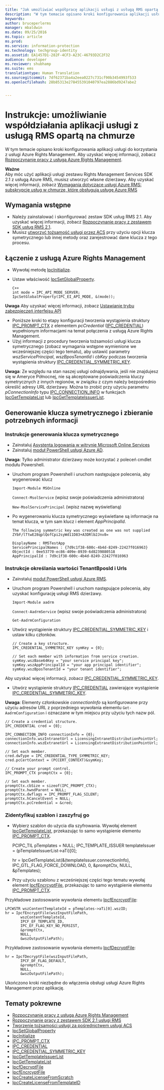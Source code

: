 ```yaml
---
title: "Jak umożliwiać współpracę aplikacji usługi z usługą RMS opartą na chmurze | Azure RMS"
description: "W tym temacie opisano kroki konfigurowania aplikacji usługi do korzystania z usługi Azure Rights Management."
keywords: 
author: bruceperlerms
manager: mbaldwin
ms.date: 09/25/2016
ms.topic: article
ms.prod: 
ms.service: information-protection
ms.technology: techgroup-identity
ms.assetid: EA1457D1-282F-4CF3-A23C-46793D2C2F32
audience: developer
ms.reviewer: shubhamp
ms.suite: ems
translationtype: Human Translation
ms.sourcegitcommit: 7df62371ba4a2eea0227c731cf90b3454993f533
ms.openlocfilehash: 28b85313e278455391040797ea2886bd9247abe2


---
```


# Instrukcje: umożliwianie współdziałania aplikacji usługi z usługą RMS opartą na chmurze

W tym temacie opisano kroki konfigurowania aplikacji usługi do korzystania z usługi Azure Rights Management. Aby uzyskać więcej informacji, zobacz [Rozpoczynanie pracy z usługą Azure Rights Management](https://technet.microsoft.com/library/jj585016.aspx).

**Ważne**  
Aby móc użyć aplikacji usługi zestawu Rights Management Services SDK 2.1 z usługą Azure RMS, musisz utworzyć własne dzierżawy. Aby uzyskać więcej informacji, zobacz [Wymagania dotyczące usługi Azure RMS: subskrypcje usług w chmurze, które obsługują usługę Azure RMS](../get-started/requirements-subscriptions.md)

## Wymagania wstępne

-   Należy zainstalować i skonfigurować zestaw SDK usług RMS 2.1. Aby uzyskać więcej informacji, zobacz [Rozpoczynanie pracy z zestawem SDK usług RMS 2.1](getting-started-with-ad-rms-2-0.md).
-   Musisz [utworzyć tożsamość usługi przez ACS](https://msdn.microsoft.com/en-us/library/gg185924.aspx) przy użyciu opcji klucza symetrycznego lub innej metody oraz zarejestrować dane klucza z tego procesu.

## Łączenie z usługą Azure Rights Management

-   Wywołaj metodę [IpcInitialize](https://msdn.microsoft.com/library/jj127295.aspx).
-   Ustaw właściwość [IpcSetGlobalProperty](https://msdn.microsoft.com/library/hh535270.aspx).

        C++
        int mode = IPC_API_MODE_SERVER;
        IpcSetGlobalProperty(IPC_EI_API_MODE, &(mode));


  **Uwaga** Aby uzyskać więcej informacji, zobacz [Ustawianie trybu zabezpieczeń interfejsu API](setting-the-api-security-mode-api-mode.md)

     
-   Poniższe kroki to etapy konfiguracji tworzenia wystąpienia struktury [IPC\_PROMPT\_CTX](https://msdn.microsoft.com/library/hh535278.aspx) z elementem *pcCredential* ([IPC\_CREDENTIAL](https://msdn.microsoft.com/library/hh535275.aspx)) wypełnionym informacjami na temat połączenia z usługą Azure Rights Management.
-   Użyj informacji z procedury tworzenia tożsamości usługi klucza symetrycznego (zobacz wymagania wstępne wymienione we wcześniejszej części tego tematu), aby ustawić parametry *wszServicePrincipal*, *wszBposTenantId* i *cbKey* podczas tworzenia wystąpienia struktury [IPC\_CREDENTIAL\_SYMMETRIC\_KEY](https://msdn.microsoft.com/library/dn133062.aspx).

**Uwaga**: Ze względu na stan naszej usługi odnajdywania, jeśli nie znajdujesz się w Ameryce Północnej, nie są akceptowane poświadczenia kluczy symetrycznych z innych regionów, w związku z czym należy bezpośrednio określić adresy URL dzierżawy. Można to zrobić przy użyciu parametru *pConnectionInfo* typu [IPC\_CONNECTION\_INFO](https://msdn.microsoft.com/library/hh535274.aspx) w funkcjach [IpcGetTemplateList](https://msdn.microsoft.com/library/hh535267.aspx) lub [IpcGetTemplateIssuerList](https://msdn.microsoft.com/library/hh535266.aspx).

## Generowanie klucza symetrycznego i zbieranie potrzebnych informacji

### Instrukcje generowania klucza symetrycznego

-   Zainstaluj [Asystenta logowania w witrynie Microsoft Online Services](http://go.microsoft.com/fwlink/p/?LinkID=286152)
-   Zainstaluj [moduł PowerShell usługi Azure AD](https://bposast.vo.msecnd.net/MSOPMW/8073.4/amd64/AdministrationConfig-en.msi).

**Uwaga**: Tylko administrator dzierżawy może korzystać z poleceń cmdlet modułu Powershell.

- Uruchom program Powershell i uruchom następujące polecenia, aby wygenerować klucz

    `Import-Module MSOnline`

    `Connect-MsolService` (wpisz swoje poświadczenia administratora)

    `New-MsolServicePrincipal` (wpisz nazwę wyświetlaną)

- Po wygenerowaniu klucza symetrycznego wyświetlane są informacje na temat klucza, w tym sam klucz i element *AppPrincipalId*.

      The following symmetric key was created as one was not supplied
      ZYbF/lTtwE28qplQofCpi2syWd11D83+A3DRlb2Jnv8=

      DisplayName : RMSTestApp
      ServicePrincipalNames : {7d9c1f38-600c-4b4d-8249-22427f016963}
      ObjectId : 0ee53770-ec86-409e-8939-6d8239880518
      AppPrincipalId : 7d9c1f38-600c-4b4d-8249-22427f016963


### Instrukcje określania wartości **TenantBposId** i **Urls**

-   Zainstaluj [moduł PowerShell usługi Azure RMS](https://technet.microsoft.com/en-us/library/jj585012.aspx).
-   Uruchom program Powershell i uruchom następujące polecenia, aby uzyskać konfigurację usługi RMS dzierżawy.

    `Import-Module aadrm`

    `Connect-AadrmService` (wpisz swoje poświadczenia administratora)

    `Get-AadrmConfiguration`


- Utwórz wystąpienie struktury [IPC\_CREDENTIAL\_SYMMETRIC\_KEY](https://msdn.microsoft.com/library/dn133062.aspx) i ustaw kilku członków.

      // Create a key structure.
      IPC_CREDENTIAL_SYMMETRIC_KEY symKey = {0};

      // Set each member with information from service creation.
      symKey.wszBase64Key = "your service principal key";
      symKey.wszAppPrincipalId = "your app principal identifier";
      symKey.wszBposTenantId = "your tenant identifier";


Aby uzyskać więcej informacji, zobacz [IPC\_CREDENTIAL\_SYMMETRIC\_KEY](https://msdn.microsoft.com/library/dn133062.aspx).

-   Utwórz wystąpienie struktury [IPC\_CREDENTIAL](https://msdn.microsoft.com/library/hh535275.aspx) zawierające wystąpienie [IPC\_CREDENTIAL\_SYMMETRIC\_KEY](https://msdn.microsoft.com/library/dn133062.aspx).

**Uwaga**: Elementy członkowskie *connectionInfo* są konfigurowane przy użyciu adresów URL z poprzedniego wywołania elementu `Get-AadrmConfiguration` i oznaczane w tym miejscu przy użyciu tych nazw pól.

    // Create a credential structure.
    IPC_CREDENTIAL cred = {0};

    IPC_CONNECTION_INFO connectionInfo = {0};
    connectionInfo.wszIntranetUrl = LicensingIntranetDistributionPointUrl;
    connectionInfo.wszExtranetUrl = LicensingExtranetDistributionPointUrl;

    // Set each member.
    cred.dwType = IPC_CREDENTIAL_TYPE_SYMMETRIC_KEY;
    cred.pcCertContext = (PCCERT_CONTEXT)&symKey;

    // Create your prompt control.
    IPC_PROMPT_CTX promptCtx = {0};

    // Set each member.
    promptCtx.cbSize = sizeof(IPC_PROMPT_CTX);
    promptCtx.hwndParent = NULL;
    promptCtx.dwflags = IPC_PROMPT_FLAG_SILENT;
    promptCtx.hCancelEvent = NULL;
    promptCtx.pcCredential = &cred;

### Zidentyfikuj szablon i zaszyfruj go

-   Wybierz szablon do użycia dla szyfrowania.
    Wywołaj element [IpcGetTemplateList](https://msdn.microsoft.com/library/hh535267.aspx), przekazując to samo wystąpienie elementu [IPC\_PROMPT\_CTX](https://msdn.microsoft.com/library/hh535278.aspx).


    PCIPC_TIL pTemplates = NULL; IPC_TEMPLATE_ISSUER templateIssuer = (pTemplateIssuerList->aTi)[0];

    hr = IpcGetTemplateList(&(templateIssuer.connectionInfo),        IPC_GTL_FLAG_FORCE_DOWNLOAD,        0,        &promptCtx,        NULL,        &pTemplates);


-   Przy użyciu szablonu z wcześniejszej części tego tematu wywołaj element [IpcfEncrcyptFile](https://msdn.microsoft.com/library/dn133059.aspx), przekazując to samo wystąpienie elementu [IPC\_PROMPT\_CTX](https://msdn.microsoft.com/library/hh535278.aspx).

Przykładowe zastosowanie wywołania elementu [IpcfEncrcyptFile](https://msdn.microsoft.com/library/dn133059.aspx):

    LPCWSTR wszContentTemplateId = pTemplates->aTi[0].wszID;
    hr = IpcfEncryptFile(wszInputFilePath,
           wszContentTemplateId,
           IPCF_EF_TEMPLATE_ID,
           IPC_EF_FLAG_KEY_NO_PERSIST,
           &promptCtx,
           NULL,
           &wszOutputFilePath);

Przykładowe zastosowanie wywołania elementu [IpcfDecryptFile](https://msdn.microsoft.com/library/dn133058.aspx):

    hr = IpcfDecryptFile(wszInputFilePath,
           IPCF_DF_FLAG_DEFAULT,
           &promptCtx,
           NULL,
           &wszOutputFilePath);

Ukończono kroki niezbędne do włączenia obsługi usługi Azure Rights Management przez aplikację.

## Tematy pokrewne

* [Rozpoczynanie pracy z usługą Azure Rights Management](https://technet.microsoft.com/en-us/library/jj585016.aspx)
* [Rozpoczynanie pracy z zestawem SDK 2.1 usługi RMS](getting-started-with-ad-rms-2-0.md)
* [Tworzenie tożsamości usługi za pośrednictwem usługi ACS](https://msdn.microsoft.com/en-us/library/gg185924.aspx)
* [IpcSetGlobalProperty](https://msdn.microsoft.com/library/hh535270.aspx)
* [IpcInitialize](https://msdn.microsoft.com/library/jj127295.aspx)
* [IPC\_PROMPT\_CTX](https://msdn.microsoft.com/library/hh535278.aspx)
* [IPC\_CREDENTIAL](https://msdn.microsoft.com/library/hh535275.aspx)
* [IPC\_CREDENTIAL\_SYMMETRIC\_KEY](https://msdn.microsoft.com/library/dn133062.aspx)
* [IpcGetTemplateIssuerList](https://msdn.microsoft.com/library/hh535266.aspx)
* [IpcGetTemplateList](https://msdn.microsoft.com/library/hh535267.aspx)
* [IpcfDecryptFile](https://msdn.microsoft.com/library/dn133058.aspx)
* [IpcfEncrcyptFile](https://msdn.microsoft.com/library/dn133059.aspx)
* [IpcCreateLicenseFromScratch](https://msdn.microsoft.com/library/hh535256.aspx)
* [IpcCreateLicenseFromTemplateID](https://msdn.microsoft.com/library/hh535257.aspx)
 

 



<!--HONumber=Oct16_HO3-->


